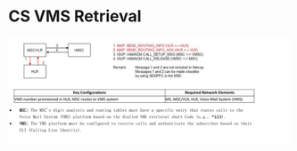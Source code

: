 # CS VMS Retrieval

![CS VMS Retrieval](images/CS%20VMS%20Retrieval.png)
![CS VMS Retrieval](images/CS%20VMS%20Retrieval%202.png)